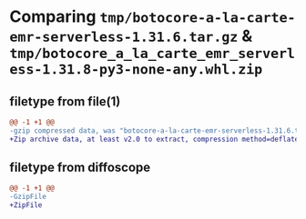 # Comparing `tmp/botocore-a-la-carte-emr-serverless-1.31.6.tar.gz` & `tmp/botocore_a_la_carte_emr_serverless-1.31.8-py3-none-any.whl.zip`

## filetype from file(1)

```diff
@@ -1 +1 @@
-gzip compressed data, was "botocore-a-la-carte-emr-serverless-1.31.6.tar", last modified: Thu Jul 20 01:20:22 2023, max compression
+Zip archive data, at least v2.0 to extract, compression method=deflate
```

## filetype from diffoscope

```diff
@@ -1 +1 @@
-GzipFile
+ZipFile
```

